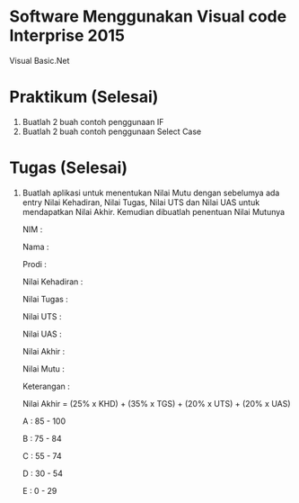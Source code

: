 # Software Menggunakan Visual code Interprise 2015
Visual Basic.Net

# Praktikum (Selesai)
1. Buatlah 2 buah contoh penggunaan IF
2. Buatlah 2 buah contoh penggunaan Select Case

# Tugas (Selesai)
1. Buatlah aplikasi untuk menentukan Nilai Mutu
   dengan sebelumya ada entry Nilai Kehadiran, Nilai Tugas, Nilai UTS dan Nilai UAS untuk mendapatkan
   Nilai Akhir. Kemudian dibuatlah penentuan Nilai Mutunya

   NIM : 
   
   Nama :
   
   Prodi :
   
   Nilai Kehadiran :
   
   Nilai Tugas :
   
   Nilai UTS :
   
   Nilai UAS :
   
   Nilai Akhir :
   
   Nilai Mutu :

   Keterangan :
   
   Nilai Akhir = (25% x KHD) + (35% x TGS) + (20% x UTS) + (20% x UAS)
  
   A : 85 - 100
   
   B : 75 - 84
   
   C : 55 - 74
   
   D : 30 - 54
   
   E : 0 - 29
   
